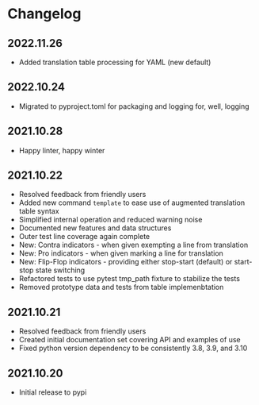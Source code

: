 # Changelog

## 2022.11.26

* Added translation table processing for YAML (new default)

## 2022.10.24

* Migrated to pyproject.toml for packaging and logging for, well, logging

## 2021.10.28

* Happy linter, happy winter

## 2021.10.22

* Resolved feedback from friendly users
* Added new command `template` to ease use of augmented translation table syntax
* Simplified internal operation and reduced warning noise
* Documented new features and data structures
* Outer test line coverage again complete
* New: Contra indicators - when given exempting a line from translation
* New: Pro indicators - when given marking a line for translation
* New: Flip-Flop indicators - providing either stop-start (default) or start-stop state switching
* Refactored tests to use pytest tmp_path fixture to stabilize the tests
* Removed prototype data and tests from table implemenbtation

## 2021.10.21

* Resolved feedback from friendly users
* Created initial documentation set covering API and examples of use
* Fixed python version dependency to be consistently 3.8, 3.9, and 3.10

## 2021.10.20

* Initial release to pypi
